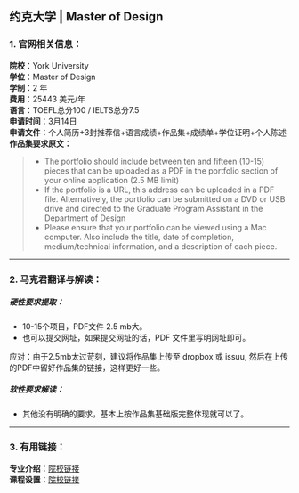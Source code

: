 ## 约克大学 | Master of Design

### 1. 官网相关信息：

**院校**：York University  
**学位**：Master of Design  
**学制**：2 年  
**费用**：25443 美元/年  
**语言**：TOEFL总分100 / IELTS总分7.5  
**申请时间**：3月14日  
**申请文件**：个人简历+3封推荐信+语言成绩+作品集+成绩单+学位证明+个人陈述  
**作品集要求原文：**   

> - The portfolio should include between ten and fifteen (10-15) pieces that can be uploaded as a PDF in the portfolio section of your online application (2.5 MB limit)
> - If the portfolio is a URL, this address can be uploaded in a PDF file. Alternatively, the portfolio can be submitted on a DVD or USB drive and directed to the Graduate Program Assistant in the Department of Design
> - Please ensure that your portfolio can be viewed using a Mac computer. Also include the title, date of completion, medium/technical information, and a description of each piece.




---


### 2. 马克君翻译与解读：

##### 硬性要求提取：
- 10-15个项目，PDF文件 2.5 mb大。  
- 也可以提交网址，如果提交网址的话，PDF 文件里写明网址即可。  

应对：由于2.5mb太过苛刻，建议将作品集上传至 dropbox 或 issuu, 然后在上传的PDF中留好作品集的链接，这样更好一些。

##### 软性要求解读：
- 其他没有明确的要求，基本上按作品集基础版完整体现就可以了。


---


### 3. 有用链接：

**专业介绍**：[院校链接](http://design.gradstudies.yorku.ca/)  
**课程设置**：[院校链接](http://design.gradstudies.yorku.ca/courses/)
